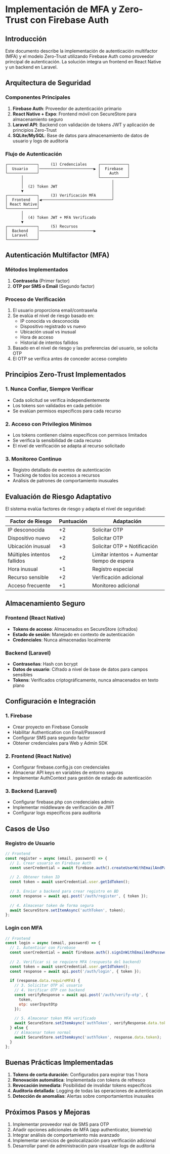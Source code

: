 # Implementación de MFA y Zero-Trust con Firebase Auth

## Introducción

Este documento describe la implementación de autenticación multifactor (MFA) y el modelo Zero-Trust utilizando Firebase Auth como proveedor principal de autenticación. La solución integra un frontend en React Native y un backend en Laravel.

## Arquitectura de Seguridad

### Componentes Principales

1. **Firebase Auth**: Proveedor de autenticación primario
2. **React Native + Expo**: Frontend móvil con SecureStore para almacenamiento seguro
3. **Laravel API**: Backend con validación de tokens JWT y aplicación de principios Zero-Trust
4. **SQLite/MySQL**: Base de datos para almacenamiento de datos de usuario y logs de auditoría

### Flujo de Autenticación

```
┌─────────────┐     (1) Credenciales     ┌────────────┐
│  Usuario    │────────────────────────▶ │  Firebase  │
└─────────────┘                          │    Auth    │
       │                                 └────────────┘
       │                                       │
       │  (2) Token JWT                        │
       ▼                                       │
┌─────────────┐     (3) Verificación MFA       │
│  Frontend   │◀───────────────────────────────┘
│ React Native│                           
└─────────────┘                           
       │                                  
       │  (4) Token JWT + MFA Verificado  
       ▼                                  
┌─────────────┐     (5) Recursos         
│  Backend    │────────────────────────▶ 
│  Laravel    │                          
└─────────────┘                           
```

## Autenticación Multifactor (MFA)

### Métodos Implementados

1. **Contraseña** (Primer factor)
2. **OTP por SMS o Email** (Segundo factor)

### Proceso de Verificación

1. El usuario proporciona email/contraseña
2. Se evalúa el nivel de riesgo basado en:
   - IP conocida vs desconocida
   - Dispositivo registrado vs nuevo
   - Ubicación usual vs inusual
   - Hora de acceso
   - Historial de intentos fallidos
3. Basado en el nivel de riesgo y las preferencias del usuario, se solicita OTP
4. El OTP se verifica antes de conceder acceso completo

## Principios Zero-Trust Implementados

### 1. Nunca Confiar, Siempre Verificar

- Cada solicitud se verifica independientemente
- Los tokens son validados en cada petición
- Se evalúan permisos específicos para cada recurso

### 2. Acceso con Privilegios Mínimos

- Los tokens contienen claims específicos con permisos limitados
- Se verifica la sensibilidad de cada recurso
- El nivel de verificación se adapta al recurso solicitado

### 3. Monitoreo Continuo

- Registro detallado de eventos de autenticación
- Tracking de todos los accesos a recursos
- Análisis de patrones de comportamiento inusuales

## Evaluación de Riesgo Adaptativo

El sistema evalúa factores de riesgo y adapta el nivel de seguridad:

| Factor de Riesgo | Puntuación | Adaptación |
|------------------|------------|------------|
| IP desconocida | +2 | Solicitar OTP |
| Dispositivo nuevo | +2 | Solicitar OTP |
| Ubicación inusual | +3 | Solicitar OTP + Notificación |
| Múltiples intentos fallidos | +2 | Limitar intentos + Aumentar tiempo de espera |
| Hora inusual | +1 | Registro especial |
| Recurso sensible | +2 | Verificación adicional |
| Acceso frecuente | +1 | Monitoreo adicional |

## Almacenamiento Seguro

### Frontend (React Native)
- **Tokens de acceso**: Almacenados en SecureStore (cifrados)
- **Estado de sesión**: Manejado en contexto de autenticación
- **Credenciales**: Nunca almacenadas localmente

### Backend (Laravel)
- **Contraseñas**: Hash con bcrypt
- **Datos de usuario**: Cifrado a nivel de base de datos para campos sensibles
- **Tokens**: Verificados criptográficamente, nunca almacenados en texto plano

## Configuración e Integración

### 1. Firebase
- Crear proyecto en Firebase Console
- Habilitar Authentication con Email/Password
- Configurar SMS para segundo factor
- Obtener credenciales para Web y Admin SDK

### 2. Frontend (React Native)
- Configurar firebase.config.js con credenciales
- Almacenar API keys en variables de entorno seguras
- Implementar AuthContext para gestión de estado de autenticación

### 3. Backend (Laravel)
- Configurar firebase.php con credenciales admin
- Implementar middleware de verificación de JWT
- Configurar logs específicos para auditoría

## Casos de Uso

### Registro de Usuario
```javascript
// Frontend
const register = async (email, password) => {
  // 1. Crear usuario en Firebase Auth
  const userCredential = await firebase.auth().createUserWithEmailAndPassword(email, password);
  
  // 2. Obtener token ID
  const token = await userCredential.user.getIdToken();
  
  // 3. Enviar a backend para crear registro en BD
  const response = await api.post('/auth/register', { token });
  
  // 4. Almacenar token de forma segura
  await SecureStore.setItemAsync('authToken', token);
};
```

### Login con MFA
```javascript
// Frontend
const login = async (email, password) => {
  // 1. Autenticar con Firebase
  const userCredential = await firebase.auth().signInWithEmailAndPassword(email, password);
  
  // 2. Verificar si se requiere MFA (respuesta del backend)
  const token = await userCredential.user.getIdToken();
  const response = await api.post('/auth/login', { token });
  
  if (response.data.requireMFA) {
    // 3. Solicitar OTP al usuario
    // 4. Verificar OTP con backend
    const verifyResponse = await api.post('/auth/verify-otp', { 
      token, 
      otp: userInputOtp 
    });
    
    // 5. Almacenar token MFA verificado
    await SecureStore.setItemAsync('authToken', verifyResponse.data.token);
  } else {
    // Almacenar token normal
    await SecureStore.setItemAsync('authToken', response.data.token);
  }
};
```

## Buenas Prácticas Implementadas

1. **Tokens de corta duración**: Configurados para expirar tras 1 hora
2. **Renovación automática**: Implementada con tokens de refresco
3. **Revocación inmediata**: Posibilidad de invalidar tokens específicos
4. **Auditoría detallada**: Logging de todas las operaciones de autenticación
5. **Detección de anomalías**: Alertas sobre comportamientos inusuales

## Próximos Pasos y Mejoras

1. Implementar proveedor real de SMS para OTP
2. Añadir opciones adicionales de MFA (app authenticator, biometría)
3. Integrar análisis de comportamiento más avanzado
4. Implementar servicios de geolocalización para verificación adicional
5. Desarrollar panel de administración para visualizar logs de auditoría